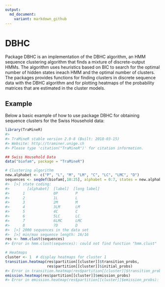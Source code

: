 ```yaml
---
output:
  md_document:
    variant: markdown_github
---
```


<!-- README.md is generated from README.Rmd. Please edit that file -->



# DBHC

Package DBHC is an implementation of the DBHC algorithm, an HMM sequence 
clustering algorithm that finds a mixture of discrete-output HMMs. The algorithm 
uses heuristics based on BIC to search for the optimal number of hidden states 
ineach HMM and the optimal number of clusters. The packages provides functions 
for finding clusters in discrete sequence data with the DBHC algorithm and for 
plotting heatmaps of the probability matrices that are estimated in the cluster 
models. 

## Example

Below a basic example of how to use package DBHC for obtaining sequence clusters
for the Swiss Household data:


```r
library(TraMineR)
#> 
#> TraMineR stable version 2.0-8 (Built: 2018-03-15)
#> Website: http://traminer.unige.ch
#> Please type 'citation("TraMineR")' for citation information.

## Swiss Household Data
data("biofam", package = "TraMineR")

# Clustering algorithm
new.alphabet <- c("P", "L", "M", "LM", "C", "LC", "LMC", "D")
sequences <- seqdef(biofam[,10:25], alphabet = 0:7, states = new.alphabet)
#>  [>] state coding:
#>        [alphabet]  [label]  [long label]
#>      1             0P        P
#>      2             1L        L
#>      3             2M        M
#>      4             3LM       LM
#>      5             4C        C
#>      6             5LC       LC
#>      7             6LMC      LMC
#>      8             7D        D
#>  [>] 2000 sequences in the data set
#>  [>] min/max sequence length: 16/16
res <- hmm.clust(sequences)
#> Error in hmm.clust(sequences): could not find function "hmm.clust"

# Heatmaps
cluster <- 1  # display heatmaps for cluster 1
transition.heatmap(res$partition[[cluster]]$transition_probs,
                   res$partition[[cluster]]$initial_probs)
#> Error in transition.heatmap(res$partition[[cluster]]$transition_probs, : could not find function "transition.heatmap"
emission.heatmap(res$partition[[cluster]]$emission_probs)
#> Error in emission.heatmap(res$partition[[cluster]]$emission_probs): could not find function "emission.heatmap"
```
